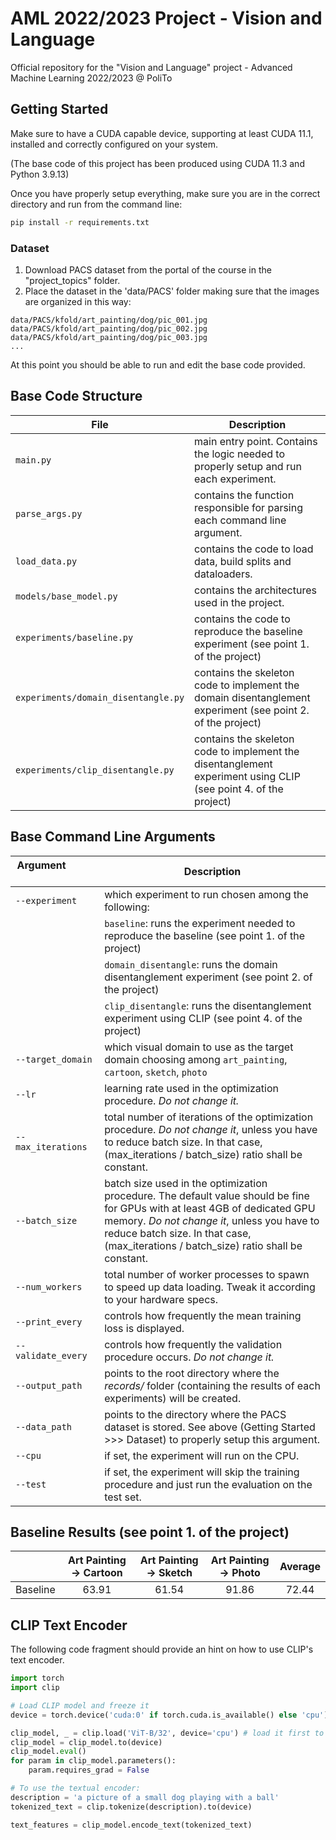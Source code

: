 # AML 2022/2023 Project - Vision and Language
Official repository for the "Vision and Language" project - Advanced Machine Learning 2022/2023 @ PoliTo

## Getting Started
Make sure to have a CUDA capable device, supporting at least CUDA 11.1, installed and correctly configured on your system. 

(The base code of this project has been produced using CUDA 11.3 and Python 3.9.13)

Once you have properly setup everything, make sure you are in the correct directory and run from the command line:
```bash
pip install -r requirements.txt
```

### Dataset
1. Download PACS dataset from the portal of the course in the "project_topics" folder.
2. Place the dataset in the 'data/PACS' folder making sure that the images are organized in this way:
```
data/PACS/kfold/art_painting/dog/pic_001.jpg
data/PACS/kfold/art_painting/dog/pic_002.jpg
data/PACS/kfold/art_painting/dog/pic_003.jpg
...
```

At this point you should be able to run and edit the base code provided.

## Base Code Structure
| File | Description |
| ---- | ----------- |
| `main.py` | main entry point. Contains the logic needed to properly setup and run each experiment. |
| `parse_args.py` | contains the function responsible for parsing each command line argument. |
| `load_data.py` | contains the code to load data, build splits and dataloaders. |
| `models/base_model.py` | contains the architectures used in the project. |
| `experiments/baseline.py` | contains the code to reproduce the baseline experiment (see point 1. of the project) |
| `experiments/domain_disentangle.py` | contains the skeleton code to implement the domain disentanglement experiment (see point 2. of the project) |
| `experiments/clip_disentangle.py` | contains the skeleton code to implement the disentanglement experiment using CLIP (see point 4. of the project) |

## Base Command Line Arguments
| Argument &nbsp; &nbsp; &nbsp; &nbsp; &nbsp; &nbsp; &nbsp; &nbsp; &nbsp; &nbsp; &nbsp; &nbsp; &nbsp; &nbsp; &nbsp;&nbsp; &nbsp;  | Description |
| -------- | ----------- |
| `--experiment` | which experiment to run chosen among the following: |
| | `baseline`: runs the experiment needed to reproduce the baseline (see point 1. of the project) |
| | `domain_disentangle`: runs the domain disentanglement experiment (see point 2. of the project) |
| | `clip_disentangle`: runs the disentanglement experiment using CLIP (see point 4. of the project) |
| `--target_domain` | which visual domain to use as the target domain choosing among `art_painting`, `cartoon`, `sketch`, `photo` |
| `--lr` | learning rate used in the optimization procedure. *Do not change it.* |
| `--max_iterations` | total number of iterations of the optimization procedure. *Do not change it*, unless you have to reduce batch size. In that case, (max_iterations / batch_size) ratio shall be constant. |
| `--batch_size` | batch size used in the optimization procedure. The default value should be fine for GPUs with at least 4GB of dedicated GPU memory. *Do not change it*, unless you have to reduce batch size. In that case, (max_iterations / batch_size) ratio shall be constant. |
| `--num_workers` | total number of worker processes to spawn to speed up data loading. Tweak it according to your hardware specs. |
| `--print_every` | controls how frequently the mean training loss is displayed. |
| `--validate_every` | controls how frequently the validation procedure occurs. *Do not change it.* |
| `--output_path` | points to the root directory where the _records/_ folder (containing the results of each experiments) will be created. |
| `--data_path` | points to the directory where the PACS dataset is stored. See above (Getting Started >>> Dataset) to properly setup this argument. |
| `--cpu` | if set, the experiment will run on the CPU. |
| `--test` | if set, the experiment will skip the training procedure and just run the evaluation on the test set. |

## Baseline Results (see point 1. of the project)
|          | Art Painting &#8594; Cartoon | Art Painting &#8594; Sketch | Art Painting &#8594; Photo | Average |
| :------: | :--------------------------: | :-------------------------: | :------------------------: | :-----: |
| Baseline |            63.91             |             61.54           |            91.86           |  72.44  |

## CLIP Text Encoder
The following code fragment should provide an hint on how to use CLIP's text encoder.

```python
import torch
import clip

# Load CLIP model and freeze it
device = torch.device('cuda:0' if torch.cuda.is_available() else 'cpu')

clip_model, _ = clip.load('ViT-B/32', device='cpu') # load it first to CPU to ensure you're using fp32 precision.
clip_model = clip_model.to(device)
clip_model.eval()
for param in clip_model.parameters():
    param.requires_grad = False

# To use the textual encoder:
description = 'a picture of a small dog playing with a ball'
tokenized_text = clip.tokenize(description).to(device)

text_features = clip_model.encode_text(tokenized_text)

```
